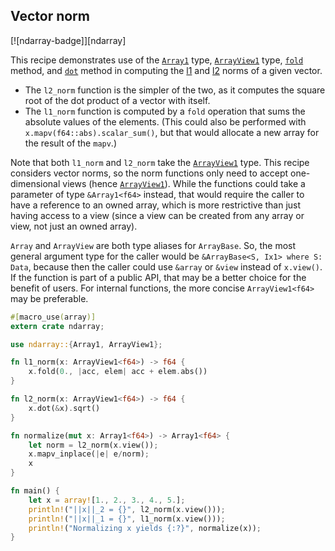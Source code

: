 ## Vector norm
[![ndarray-badge]][ndarray]

This recipe demonstrates use of the [`Array1`] type, [`ArrayView1`] type,
[`fold`] method, and [`dot`] method in computing the [l1] and [l2] norms of a
given vector. 
+ The `l2_norm` function is the simpler of the two, as it computes the
square root of the dot product of a vector with itself.
+ The `l1_norm` function is computed by a `fold`
operation that sums the absolute values of the elements. (This could also be
performed with `x.mapv(f64::abs).scalar_sum()`, but that would allocate a new
array for the result of the `mapv`.)

Note that both `l1_norm` and `l2_norm` take the [`ArrayView1`] type. This recipe
considers vector norms, so the norm functions only need to accept one-dimensional 
views (hence [`ArrayView1`]). While the functions could take a
parameter of type `&Array1<f64>` instead, that would require the caller to have
a reference to an owned array, which is more restrictive than just having access
to a view (since a view can be created from any array or view, not just an owned
array).

`Array` and `ArrayView` are both type aliases for `ArrayBase`. So, the most 
general argument type for the caller would be `&ArrayBase<S, Ix1> where S: Data`, 
because then the caller could use `&array` or `&view` instead of `x.view()`. 
If the function is part of a public API, that may be a better choice for the 
benefit of users. For internal functions, the more concise `ArrayView1<f64>` 
may be preferable.

```rust
#[macro_use(array)]
extern crate ndarray;

use ndarray::{Array1, ArrayView1};

fn l1_norm(x: ArrayView1<f64>) -> f64 {
    x.fold(0., |acc, elem| acc + elem.abs())
}

fn l2_norm(x: ArrayView1<f64>) -> f64 {
    x.dot(&x).sqrt()
}

fn normalize(mut x: Array1<f64>) -> Array1<f64> {
    let norm = l2_norm(x.view());
    x.mapv_inplace(|e| e/norm);
    x
}

fn main() {
    let x = array![1., 2., 3., 4., 5.];
    println!("||x||_2 = {}", l2_norm(x.view()));
    println!("||x||_1 = {}", l1_norm(x.view()));
    println!("Normalizing x yields {:?}", normalize(x));
}
```

[l1]: http://mathworld.wolfram.com/L1-Norm.html
[l2]: http://mathworld.wolfram.com/L2-Norm.html
[`Array1`]: https://docs.rs/ndarray/*/ndarray/type.Array1.html
[`ArrayView1`]: https://docs.rs/ndarray/*/ndarray/type.ArrayView1.html
[`dot`]: https://docs.rs/ndarray/*/ndarray/struct.ArrayBase.html#method.dot
[`fold`]: https://docs.rs/ndarray/*/ndarray/struct.ArrayBase.html#method.fold
